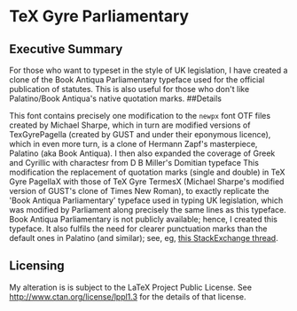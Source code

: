 # TeX Gyre Parliamentary


## Executive Summary
For those who want to typeset in the style of UK legislation, I have created a clone of the Book Antiqua Parliamentary typeface used for the official publication of statutes.  This is also useful for those who don't like Palatino/Book Antiqua's native quotation marks.
##Details

This font contains precisely one modification to the `newpx` font OTF files created by Michael Sharpe, which in turn are modified versions of TexGyrePagella (created by GUST and under their eponymous licence), which in even more turn, is a clone of Hermann Zapf's masterpiece, Palatino (aka Book Antiqua). I then also expanded the coverage of Greek and Cyrillic with charactesr from D B Miller's Domitian typeface This modification  the replacement of quotation marks (single and double) in TeX Gyre PagellaX with those of TeX Gyre TermesX (Michael Sharpe's modified version of GUST's clone of Times New Roman), to  exactly replicate the 'Book Antiqua Parliamentary' typeface used in typing UK legislation, which was modified by Parliament along precisely the same lines as this typeface.  Book Antiqua Parliamentary is not publicly available; hence, I created this typeface.  It also fulfils the need for clearer punctuation marks than the default ones in Palatino (and similar); see, eg, [this StackExchange thread](https://tex.stackexchange.com/questions/359899/can-one-change-the-font-used-by-csquotes).
## Licensing

My alteration is is subject to the LaTeX Project Public License. See http://www.ctan.org/license/lppl1.3
for the details of that license.  
